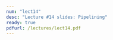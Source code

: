 ```yaml
---
num: "lect14"
desc: "Lecture #14 slides: Pipelining"
ready: true
pdfurl: /lectures/lect14.pdf
---
```


